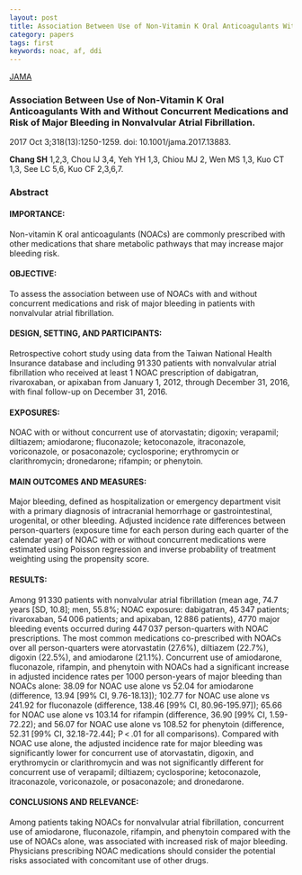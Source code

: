 ```yaml
---
layout: post
title: Association Between Use of Non-Vitamin K Oral Anticoagulants With and Without Concurrent Medications and Risk of Major Bleeding in Nonvalvular Atrial Fibrillation.
category: papers
tags: first
keywords: noac, af, ddi
---
```

[JAMA](https://www.ncbi.nlm.nih.gov/pubmed/28973247?dopt=Abstract)

### Association Between Use of Non-Vitamin K Oral Anticoagulants With and Without Concurrent Medications and Risk of Major Bleeding in Nonvalvular Atrial Fibrillation.


2017 Oct 3;318(13):1250-1259. doi: 10.1001/jama.2017.13883.

**Chang SH**   1,2,3, Chou IJ   3,4, Yeh YH   1,3, Chiou MJ   2, Wen MS   1,3, Kuo CT   1,3, See LC   5,6, Kuo CF   2,3,6,7.

### Abstract
#### IMPORTANCE:
Non-vitamin K oral anticoagulants (NOACs) are commonly prescribed with other medications that share metabolic pathways that may increase major bleeding risk.

#### OBJECTIVE:
To assess the association between use of NOACs with and without concurrent medications and risk of major bleeding in patients with nonvalvular atrial fibrillation.

#### DESIGN, SETTING, AND PARTICIPANTS:
Retrospective cohort study using data from the Taiwan National Health Insurance database and including 91 330 patients with nonvalvular atrial fibrillation who received at least 1 NOAC prescription of dabigatran, rivaroxaban, or apixaban from January 1, 2012, through December 31, 2016, with final follow-up on December 31, 2016.

#### EXPOSURES:
NOAC with or without concurrent use of atorvastatin; digoxin; verapamil; diltiazem; amiodarone; fluconazole; ketoconazole, itraconazole, voriconazole, or posaconazole; cyclosporine; erythromycin or clarithromycin; dronedarone; rifampin; or phenytoin.

#### MAIN OUTCOMES AND MEASURES:
Major bleeding, defined as hospitalization or emergency department visit with a primary diagnosis of intracranial hemorrhage or gastrointestinal, urogenital, or other bleeding. Adjusted incidence rate differences between person-quarters (exposure time for each person during each quarter of the calendar year) of NOAC with or without concurrent medications were estimated using Poisson regression and inverse probability of treatment weighting using the propensity score.

#### RESULTS:
Among 91 330 patients with nonvalvular atrial fibrillation (mean age, 74.7 years [SD, 10.8]; men, 55.8%; NOAC exposure: dabigatran, 45 347 patients; rivaroxaban, 54 006 patients; and apixaban, 12 886 patients), 4770 major bleeding events occurred during 447 037 person-quarters with NOAC prescriptions. The most common medications co-prescribed with NOACs over all person-quarters were atorvastatin (27.6%), diltiazem (22.7%), digoxin (22.5%), and amiodarone (21.1%). Concurrent use of amiodarone, fluconazole, rifampin, and phenytoin with NOACs had a significant increase in adjusted incidence rates per 1000 person-years of major bleeding than NOACs alone: 38.09 for NOAC use alone vs 52.04 for amiodarone (difference, 13.94 [99% CI, 9.76-18.13]); 102.77 for NOAC use alone vs 241.92 for fluconazole (difference, 138.46 [99% CI, 80.96-195.97]); 65.66 for NOAC use alone vs 103.14 for rifampin (difference, 36.90 [99% CI, 1.59-72.22); and 56.07 for NOAC use alone vs 108.52 for phenytoin (difference, 52.31 [99% CI, 32.18-72.44]; P < .01 for all comparisons). Compared with NOAC use alone, the adjusted incidence rate for major bleeding was significantly lower for concurrent use of atorvastatin, digoxin, and erythromycin or clarithromycin and was not significantly different for concurrent use of verapamil; diltiazem; cyclosporine; ketoconazole, itraconazole, voriconazole, or posaconazole; and dronedarone.

#### CONCLUSIONS AND RELEVANCE:
Among patients taking NOACs for nonvalvular atrial fibrillation, concurrent use of amiodarone, fluconazole, rifampin, and phenytoin compared with the use of NOACs alone, was associated with increased risk of major bleeding. Physicians prescribing NOAC medications should consider the potential risks associated with concomitant use of other drugs.
